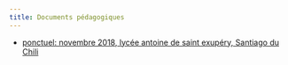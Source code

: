 ```yaml
---
title: Documents pédagogiques
---
```


- [ponctuel: novembre 2018, lycée antoine de saint exupéry, Santiago du Chili](18lycee_fr_santiago)
